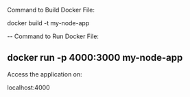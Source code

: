 Command to Build Docker File:

docker build -t my-node-app

-- 
Command to Run Docker File:

docker run -p 4000:3000 my-node-app
--

Access the application on:

localhost:4000
